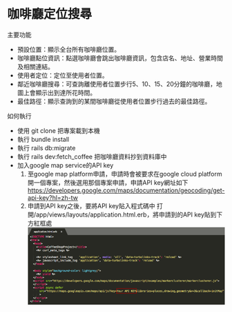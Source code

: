 # 咖啡廳定位搜尋

主要功能
- 預設位置：顯示全台所有咖啡廳位置。 
- 咖啡廳點位資訊：點選咖啡廳會跳出咖啡廳資訊，包含店名、地址、營業時間及相關連結。 
- 使用者定位：定位至使用者位置。
- 鄰近咖啡廳搜尋：可查詢離使用者位置步行5、10、15、20分鐘的咖啡廳，地圖上會顯示出到達所花時間。
- 最佳路徑：顯示查詢到的某間咖啡廳從使用者位置步行過去的最佳路徑。

如何執行
- 使用 git clone 把專案載到本機
- 執行 bundle install
- 執行 rails db:migrate
- 執行 rails dev:fetch_coffee 把咖啡廳資料抄到資料庫中
- 加入google map service的API key
  1. 至google map platform申請，申請時會被要求在google cloud platform開一個專案，然後選用那個專案申請，申請API key網址如下
     https://developers.google.com/maps/documentation/geocoding/get-api-key?hl=zh-tw
  2. 申請到API key之後，要將API key貼入程式碼中
     打開/app/views/layouts/application.html.erb，將申請到的API key貼到下方紅框處
     ![image](https://github.com/iceland101113/coffee_project/blob/master/Put_API_Key.png
)
     
